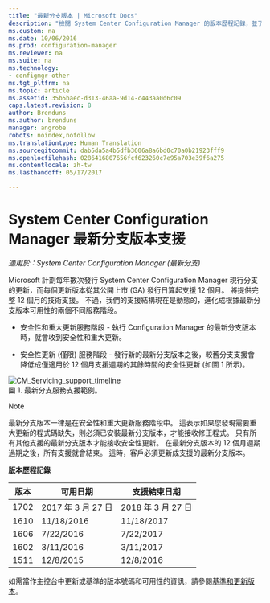 ```yaml
---
title: "最新分支版本 | Microsoft Docs"
description: "檢閱 System Center Configuration Manager 的版本歷程記錄，並了解所提供服務的階段。"
ms.custom: na
ms.date: 10/06/2016
ms.prod: configuration-manager
ms.reviewer: na
ms.suite: na
ms.technology:
- configmgr-other
ms.tgt_pltfrm: na
ms.topic: article
ms.assetid: 35b5baec-d313-46aa-9d14-c443aa0d6c09
caps.latest.revision: 8
author: Brenduns
ms.author: brenduns
manager: angrobe
robots: noindex,nofollow
ms.translationtype: Human Translation
ms.sourcegitcommit: dab5da5a4b5dfb3606a8a6bd0c70a0b21923fff9
ms.openlocfilehash: 0286416807656fcf623260c7e95a703e39f6a275
ms.contentlocale: zh-tw
ms.lasthandoff: 05/17/2017

---
```

# <a name="support-for-system-center-configuration-manager-current-branch-versions"></a>System Center Configuration Manager 最新分支版本支援

*適用於：System Center Configuration Manager (最新分支)*

Microsoft 計劃每年數次發行 System Center Configuration Manager 現行分支的更新，而每個更新版本從其公開上市 (GA) 發行日算起支援 12 個月。 將提供完整 12 個月的技術支援。 不過，我們的支援結構現在是動態的，進化成根據最新分支版本可用性的兩個不同服務階段。  

-   安全性和重大更新服務階段 - 執行 Configuration Manager 的最新分支版本時，就會收到安全性和重大更新。  

-   安全性更新 (僅限) 服務階段 - 發行新的最新分支版本之後，較舊分支支援會降低成僅適用於 12 個月支援週期的其餘時間的安全性更新 (如圖 1 所示)。  

 ![CM&#95;Servicing&#95;support&#95;timeline](../../../core/servers/manage/media/CM_Servicing_support_timeline.png "CM_Servicing_support_timeline")  
圖 1. 最新分支服務支援範例。

> [!NOTE]  
>  最新分支版本一律是在安全性和重大更新服務階段中。 這表示如果您發現需要重大更新的程式碼缺失，則必須已安裝最新分支版本，才能接收修正程式。 只有所有其他支援的最新分支版本才能接收安全性更新。 在最新分支版本的 12 個月週期過期之後，所有支援就會結束。 這時，客戶必須更新成支援的最新分支版本。  

 **版本歷程記錄**  

|版本|可用日期|支援結束日期|  
|-------------|-----------------------|----------------------|  
|1702|2017 年 3 月 27 日|2018 年 3 月 27 日|
|1610|11/18/2016|11/18/2017|
|1606|7/22/2016|7/22/2017|
|1602|3/11/2016|3/11/2017|
|1511|12/8/2015|12/8/2016|  




如需當作主控台中更新或基準的版本號碼和可用性的資訊，請參閱[基準和更新版本](/sccm/core/servers/manage/updates#a-namebkmkbaselinesa-baseline-and-update-versions)。

